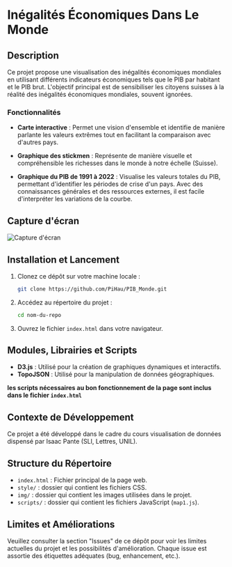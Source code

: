 # Inégalités Économiques Dans Le Monde

## Description

Ce projet propose une visualisation des inégalités économiques mondiales en utilisant différents indicateurs économiques tels que le PIB par habitant et le PIB brut. L'objectif principal est de sensibiliser les citoyens suisses à la réalité des inégalités économiques mondiales, souvent ignorées.

### Fonctionnalités

- **Carte interactive** : Permet une vision d'ensemble et identifie de manière parlante les valeurs extrêmes tout en facilitant la comparaison avec d'autres pays.

- **Graphique des stickmen** : Représente de manière visuelle et compréhensible les richesses dans le monde à notre échelle (Suisse).

- **Graphique du PIB de 1991 à 2022** : Visualise les valeurs totales du PIB, permettant d'identifier les périodes de crise d'un pays. Avec des connaissances générales et des ressources externes, il est facile d'interpréter les variations de la courbe.

## Capture d'écran

 ![Capture d'écran](./image.png)
 
## Installation et Lancement

1. Clonez ce dépôt sur votre machine locale :
    ```bash
    git clone https://github.com/PiHau/PIB_Monde.git
    ```
2. Accédez au répertoire du projet :
    ```bash
    cd nom-du-repo
    ```
3. Ouvrez le fichier `index.html` dans votre navigateur.

## Modules, Librairies et Scripts

- **D3.js** : Utilisé pour la création de graphiques dynamiques et interactifs.
- **TopoJSON** : Utilisé pour la manipulation de données géographiques.

 **les scripts nécessaires au bon fonctionnement de la page sont inclus dans le fichier `index.html`**


## Contexte de Développement

Ce projet a été développé dans le cadre du cours visualisation de données dispensé par Isaac Pante (SLI, Lettres, UNIL).

## Structure du Répertoire

- `index.html` : Fichier principal de la page web.
- `style/` : dossier qui contient les fichiers CSS.
- `img/` : dossier qui contient les images utilisées dans le projet.
- `scripts/` : dossier qui contient les fichiers JavaScript (`map1.js`).

## Limites et Améliorations

Veuillez consulter la section "Issues" de ce dépôt pour voir les limites actuelles du projet et les possibilités d'amélioration. Chaque issue est assortie des étiquettes adéquates (bug, enhancement, etc.).
